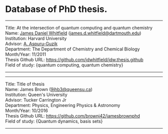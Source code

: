 # Database of PhD thesis.

<!--
Template for updating information about your thesis. You can just copy and paste the following at the end of this file. A small note for updating the field of study. Feel free add more than one field of study. 


Title: Title of thesis
</br>
Name: Firstname Lastname (optional email address)
</br>
Institution: University Name
</br>
Advisor: Firstname Lastname 
</br>
Department: 
</br>
Month/Year: mm/yyyy
</br>
Thesis Github URL: https://github.com/shipofthesis/shipofthesis
</br>
Field of study: {Field_1, Field_2} 
</br>

-->

---

Title: At the intersection of quantum computing and quantum chemistry
</br>
Name: [James Daniel Whitfield](jdwhtifield.com)  (james.d.whitfield@dartmouth.edu)
</br>
Institution: Harvard University
</br>
Advisor: [A. Aspuru-Guzik](https://matter.toronto.edu)
</br>
Department: The Department of Chemistry and Chemical Biology
</br>
Month/Year: 11/2011
</br>
Thesis Github URL: https://github.com/jdwhitfield/jdw.thesis.github
</br>
Field of study: {quantum computing, quantum chemistry} 
</br>

---


---

Title: Title of thesis
</br>
Name: James Brown (9jhb3@queensu.ca)
</br>
Institution: Queen's University
</br>
Advisor: Tucker Carrington Jr
</br>
Department: Physics, Engineering Physics & Astronomy
</br>
Month/Year: 10/2016
</br>
Thesis Github URL: https://github.com/brownj42/jamesbrownphd
</br>
Field of study: {Quantum dynamics, basis sets} 
</br>

---
